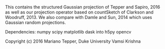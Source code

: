 This contains the structured Gaussian projection of Tepper and Sapiro, 2016 as well as our projection operator based on countSketch of Clarkson and Woodruff, 2013. 
We also compare with Damle and Sun, 2014 which uses Gaussian random projections.

Dependencies:
numpy
scipy
matplotlib
dask
into
h5py
opencv

Copyright (c) 2016
    Mariano Tepper, Duke University
    Vamsi Krishna
